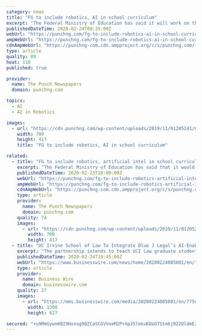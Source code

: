 ```yaml
---
category: news
title: "FG to include robotics, AI in school curriculum"
excerpt: "The Federal Ministry of Education has said it will work on the inclusion of coding, robotics and artificial intelligence in the country’s school curricula so as to take pupils to the 21st Century technology and educational standards. The Minister of State for Education, Chukwuemeka Nwajiuba, stated this in Abuja at the 2019/2020 Nigeria ..."
publishedDateTime: 2020-02-24T00:35:00Z
webUrl: "https://punchng.com/fg-to-include-robotics-ai-in-school-curriculum/"
ampWebUrl: "https://punchng.com/fg-to-include-robotics-ai-in-school-curriculum/amp/"
cdnAmpWebUrl: "https://punchng-com.cdn.ampproject.org/c/s/punchng.com/fg-to-include-robotics-ai-in-school-curriculum/amp/"
type: article
quality: 89
heat: 110
published: true

provider:
  name: The Punch Newspapers
  domain: punchng.com

topics:
  - AI
  - AI in Robotics

images:
  - url: "https://cdn.punchng.com/wp-content/uploads/2019/11/01205241/Chukwuemeka-Nwajiuba.jpg"
    width: 700
    height: 417
    title: "FG to include robotics, AI in school curriculum"

related:
  - title: "FG to include robotics, artificial intel in school curriculum"
    excerpt: "The Federal Ministry of Education has said that it would work on the inclusion of coding, robotics and artificial intelligence into the country’s school curricula so as to take pupils to the 21st Century technology and educational standards. The Minister of State for Education, Chukwuemeka Nwajiuba, stated this in Abuja at the 2019/2020 ..."
    publishedDateTime: 2020-02-23T20:09:00Z
    webUrl: "https://punchng.com/fg-to-include-robotics-artificial-intel-in-school-curriculum/"
    ampWebUrl: "https://punchng.com/fg-to-include-robotics-artificial-intel-in-school-curriculum/amp/"
    cdnAmpWebUrl: "https://punchng-com.cdn.ampproject.org/c/s/punchng.com/fg-to-include-robotics-artificial-intel-in-school-curriculum/amp/"
    type: article
    provider:
      name: The Punch Newspapers
      domain: punchng.com
    quality: 74
    images:
      - url: "https://cdn.punchng.com/wp-content/uploads/2019/11/01205241/Chukwuemeka-Nwajiuba.jpg"
        width: 700
        height: 417
  - title: "UC Irvine School of Law To Integrate Blue J Legal’s AI-Enabled Tax Platform into Curriculum"
    excerpt: "The partnership intends to teach UCI Law graduate students pursuing a degree in tax law about the best methods for implementing artificial intelligence (AI) into their practice. Blue J’s AI-enabled tax platform is one of the first AI integrations of its kind for both UCI Law and other law schools across the United States. The joint effort ..."
    publishedDateTime: 2020-02-24T19:45:00Z
    webUrl: "https://www.businesswire.com/news/home/20200224005081/en/"
    type: article
    provider:
      name: Business Wire
      domain: businesswire.com
    quality: 27
    images:
      - url: "https://mms.businesswire.com/media/20200224005081/en/775000/23/Blue_J_Logo_final_CMYK.jpg"
        width: 1200
        height: 627

secured: "+u9MmGywnKBI9Hxnog9QZCaSCGVVoeM2P+4pJ5lmkuKDeO7Stm6j0Z2OldmEzoA/Lh9ZTff/xyTr9tQIRNGIkK+KE2jiBEi8atB1YNc072Hdr8XWBoOCsc502mKOb3uwlxGFS/fA6093fZzi5qL+qY3f0IdmGf2YNNE+7ZwesF/zmwZoA+leMwywwirJk1V1dXO4KUi+P3ELXMCST5wx2v4C44iRX2UgOrxR8pVLdfuJuUFwvylbvJZ8ytc4U0odZVK/wD/V2Wd6uTuadpoW1cvBOssL/rsLNPb20PB4GZu79sfqKFnsimq3kVUWXdcA;3P5VpV+tZvgGSE6QFN/wow=="
---
```


